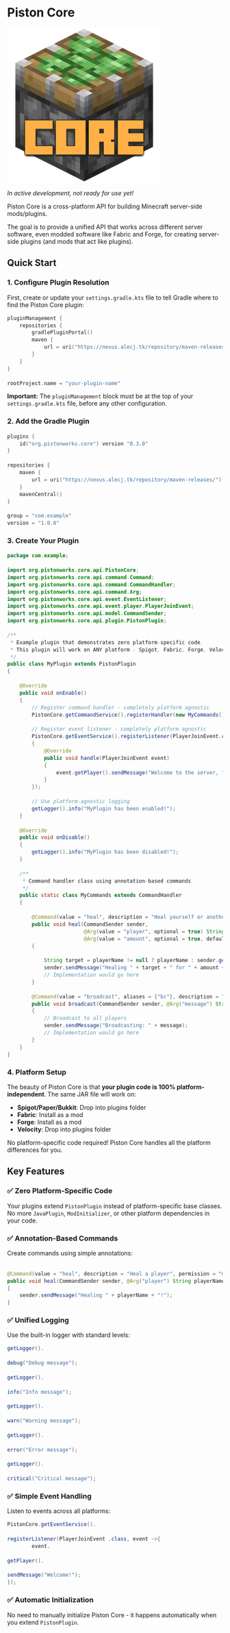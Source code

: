 # Piston Core

![Piston Core Logo](/images/piston-core-logo.png)

*In active development, not ready for use yet!*

Piston Core is a cross-platform API for building Minecraft server-side mods/plugins.

The goal is to provide a unified API that works across different server software, even modded software like Fabric and
Forge, for creating server-side plugins (and mods that act like plugins).

## Quick Start

### 1. Configure Plugin Resolution

First, create or update your `settings.gradle.kts` file to tell Gradle where to find the Piston Core plugin:

```kotlin
pluginManagement {
    repositories {
        gradlePluginPortal()
        maven {
            url = uri("https://nexus.alecj.tk/repository/maven-releases/")
        }
    }
}

rootProject.name = "your-plugin-name"
```

**Important:** The `pluginManagement` block must be at the top of your `settings.gradle.kts` file, before any other
configuration.

### 2. Add the Gradle Plugin

```kotlin
plugins {
    id("org.pistonworks.core") version "0.3.0"
}

repositories {
    maven {
        url = uri("https://nexus.alecj.tk/repository/maven-releases/")
    }
    mavenCentral()
}

group = "com.example"
version = "1.0.0"
```

### 3. Create Your Plugin

```java
package com.example;

import org.pistonworks.core.api.PistonCore;
import org.pistonworks.core.api.command.Command;
import org.pistonworks.core.api.command.CommandHandler;
import org.pistonworks.core.api.command.Arg;
import org.pistonworks.core.api.event.EventListener;
import org.pistonworks.core.api.event.player.PlayerJoinEvent;
import org.pistonworks.core.api.model.CommandSender;
import org.pistonworks.core.api.plugin.PistonPlugin;

/**
 * Example plugin that demonstrates zero platform-specific code.
 * This plugin will work on ANY platform - Spigot, Fabric, Forge, Velocity, etc.
 */
public class MyPlugin extends PistonPlugin
{

    @Override
    public void onEnable()
    {
        // Register command handler - completely platform agnostic
        PistonCore.getCommandService().registerHandler(new MyCommands());

        // Register event listener - completely platform agnostic
        PistonCore.getEventService().registerListener(PlayerJoinEvent.class, new EventListener<PlayerJoinEvent>()
        {
            @Override
            public void handle(PlayerJoinEvent event)
            {
                event.getPlayer().sendMessage("Welcome to the server, " + event.getPlayer().getName() + "!");
            }
        });

        // Use platform-agnostic logging
        getLogger().info("MyPlugin has been enabled!");
    }

    @Override
    public void onDisable()
    {
        getLogger().info("MyPlugin has been disabled!");
    }

    /**
     * Command handler class using annotation-based commands
     */
    public static class MyCommands extends CommandHandler
    {

        @Command(value = "heal", description = "Heal yourself or another player", permission = "myplugin.heal")
        public void heal(CommandSender sender,
                         @Arg(value = "player", optional = true) String playerName,
                         @Arg(value = "amount", optional = true, defaultValue = "20") int amount)
        {

            String target = playerName != null ? playerName : sender.getName();
            sender.sendMessage("Healing " + target + " for " + amount + " health!");
            // Implementation would go here
        }

        @Command(value = "broadcast", aliases = {"bc"}, description = "Broadcast a message")
        public void broadcast(CommandSender sender, @Arg("message") String message)
        {
            // Broadcast to all players
            sender.sendMessage("Broadcasting: " + message);
            // Implementation would go here
        }
    }
}
```

### 4. Platform Setup

The beauty of Piston Core is that **your plugin code is 100% platform-independent**. The same JAR file will work on:

- **Spigot/Paper/Bukkit**: Drop into plugins folder
- **Fabric**: Install as a mod
- **Forge**: Install as a mod
- **Velocity**: Drop into plugins folder

No platform-specific code required! Piston Core handles all the platform differences for you.

## Key Features

### ✅ Zero Platform-Specific Code

Your plugins extend `PistonPlugin` instead of platform-specific base classes. No more `JavaPlugin`, `ModInitializer`, or
other platform dependencies in your code.

### ✅ Annotation-Based Commands

Create commands using simple annotations:

```java

@Command(value = "heal", description = "Heal a player", permission = "myplugin.heal")
public void heal(CommandSender sender, @Arg("player") String playerName)
{
    sender.sendMessage("Healing " + playerName + "!");
}
```

### ✅ Unified Logging

Use the built-in logger with standard levels:

```java
getLogger().

debug("Debug message");

getLogger().

info("Info message");

getLogger().

warn("Warning message");

getLogger().

error("Error message");

getLogger().

critical("Critical message");
```

### ✅ Simple Event Handling

Listen to events across all platforms:

```java
PistonCore.getEventService().

registerListener(PlayerJoinEvent .class, event ->{
        event.

getPlayer().

sendMessage("Welcome!");
});
```

### ✅ Automatic Initialization

No need to manually initialize Piston Core - it happens automatically when you extend `PistonPlugin`.
